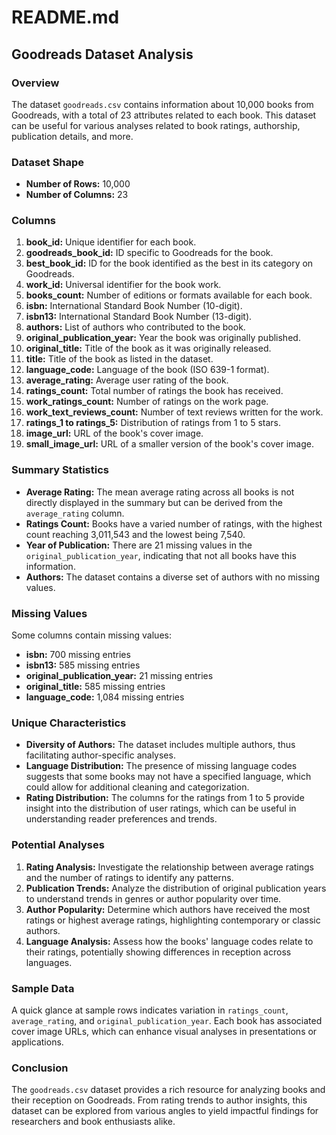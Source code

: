 # README.md

## Goodreads Dataset Analysis

### Overview
The dataset `goodreads.csv` contains information about 10,000 books from Goodreads, with a total of 23 attributes related to each book. This dataset can be useful for various analyses related to book ratings, authorship, publication details, and more.

### Dataset Shape
- **Number of Rows:** 10,000
- **Number of Columns:** 23

### Columns
1. **book_id:** Unique identifier for each book.
2. **goodreads_book_id:** ID specific to Goodreads for the book.
3. **best_book_id:** ID for the book identified as the best in its category on Goodreads.
4. **work_id:** Universal identifier for the book work.
5. **books_count:** Number of editions or formats available for each book.
6. **isbn:** International Standard Book Number (10-digit).
7. **isbn13:** International Standard Book Number (13-digit).
8. **authors:** List of authors who contributed to the book.
9. **original_publication_year:** Year the book was originally published.
10. **original_title:** Title of the book as it was originally released.
11. **title:** Title of the book as listed in the dataset.
12. **language_code:** Language of the book (ISO 639-1 format).
13. **average_rating:** Average user rating of the book.
14. **ratings_count:** Total number of ratings the book has received.
15. **work_ratings_count:** Number of ratings on the work page.
16. **work_text_reviews_count:** Number of text reviews written for the work.
17. **ratings_1 to ratings_5:** Distribution of ratings from 1 to 5 stars.
18. **image_url:** URL of the book's cover image.
19. **small_image_url:** URL of a smaller version of the book's cover image.

### Summary Statistics
- **Average Rating:** The mean average rating across all books is not directly displayed in the summary but can be derived from the `average_rating` column.
- **Ratings Count:** Books have a varied number of ratings, with the highest count reaching 3,011,543 and the lowest being 7,540.
- **Year of Publication:** There are 21 missing values in the `original_publication_year`, indicating that not all books have this information.
- **Authors:** The dataset contains a diverse set of authors with no missing values.

### Missing Values
Some columns contain missing values:
- **isbn:** 700 missing entries
- **isbn13:** 585 missing entries
- **original_publication_year:** 21 missing entries
- **original_title:** 585 missing entries
- **language_code:** 1,084 missing entries

### Unique Characteristics
- **Diversity of Authors:** The dataset includes multiple authors, thus facilitating author-specific analyses.
- **Language Distribution:** The presence of missing language codes suggests that some books may not have a specified language, which could allow for additional cleaning and categorization.
- **Rating Distribution:** The columns for the ratings from 1 to 5 provide insight into the distribution of user ratings, which can be useful in understanding reader preferences and trends.

### Potential Analyses
1. **Rating Analysis:** Investigate the relationship between average ratings and the number of ratings to identify any patterns.
2. **Publication Trends:** Analyze the distribution of original publication years to understand trends in genres or author popularity over time.
3. **Author Popularity:** Determine which authors have received the most ratings or highest average ratings, highlighting contemporary or classic authors.
4. **Language Analysis:** Assess how the books' language codes relate to their ratings, potentially showing differences in reception across languages.

### Sample Data
A quick glance at sample rows indicates variation in `ratings_count`, `average_rating`, and `original_publication_year`. Each book has associated cover image URLs, which can enhance visual analyses in presentations or applications.

### Conclusion
The `goodreads.csv` dataset provides a rich resource for analyzing books and their reception on Goodreads. From rating trends to author insights, this dataset can be explored from various angles to yield impactful findings for researchers and book enthusiasts alike.
